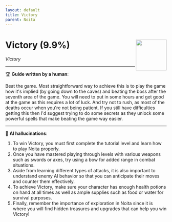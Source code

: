 ```yaml
---
layout: default
title: Victory
parent: Noita
---
```


# Victory (9.9%) <img align="right" src="https://cdn.cloudflare.steamstatic.com/steamcommunity/public/images/apps/881100/0ce1e76c000037efd33d90d20bfa1b8c373b2e3a.jpg" width="96" height="96">

_Victory_

---

:trophy: **Guide written by a human**:

Beat the game. Most straightforward way to achieve this is to play the game how it's implied (by going down to the caves) and beating the boss after the seventh area of the game. You will need to put in some hours and get good at the game as this requires a lot of luck. And try not to rush, as most of the deaths occur when you're not being patient.
If you still have difficulties getting this then I'd suggest trying to do some secrets as they unlock some powerful spells that make beating the game way easier.

---

:robot: **AI hallucinations**:

1) To win Victory, you must first complete the tutorial level and learn how to play Noita properly. 
2) Once you have mastered playing through levels with various weapons such as swords or axes, try using a bow for added range in combat situations.
3) Aside from learning different types of attacks, it is also important to understand enemy AI behavior so that you can anticipate their moves and counter them effectively.
4) To achieve Victory, make sure your character has enough health potions on hand at all times as well as ample supplies such as food or water for survival purposes.
5) Finally, remember the importance of exploration in Noita since it is where you will find hidden treasures and upgrades that can help you win Victory!
